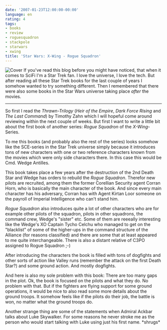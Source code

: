 ```yaml
---
date: '2007-01-23T12:00:00-00:00'
language: en
rating: 4
tags:
- books
- review
- roguesquadron
- stackpole
- starwars
- xwing
title: 'Star Wars: X-Wing - Rogue Squadron'
---
```



<img src="http://zerokspot.com/uploads/xwing-roguesquadron.jpg" alt="Cover" class="left"/> If you've read this blog before you might have noticed, that when it comes to SciFi I'm a Star Trek fan. I love the universe, I love the tech. But after reading all these Star Trek books for the last couple of years I somehow wanted to try something different. Then I remembered that there were also some books in the Star Wars universe taking place _after_ the movies.

-------------------------------

 So first I read the _Thrawn-Trilogy_ (_Heir of the Empire_, _Dark Force Rising_ and _The Last Command_) by Timothy Zahn which I will hopeful come around reviewing within the next couple of weeks. But first I want to write a little bit about the first book of another series: _Rogue Squadron_ of the _X-Wing_-Series.

To me this books (and probably also the rest of the series) looks somehow like the SCE-series in the Star Trek universe simply because it introduces tons of new characters with one or two reference characters known from the movies which were only side characters there. In this case this would be Cmd. Wedge Antilles.

This book takes place a few years after the destruction of the 2nd Death Star and Wedge has orders to rebuild the _Rogue Squadron_. Therefor new pilots are recruited, among them the former Corellian Security agent Corran Horn, who is basically the main character of the book. And since every main character has his adversary, Corran has with Agent Kirtan Loor someone on the payroll of Imperial Intelligence who can't stand him.

_Rogue Squadron_ also introduces quite a lot of other characters who are for example other pilots of the squadron, pilots in other squadrons, the command crew, Wedge's "sister" etc. Some of them are reeeally interesting like the Wedge's XO Captain Tycho Celchu who managed to get on the "blacklist" of some of the higher-ups in the command structure of the Alliance (for reasons classified) and there are some that at least appeared to me quite interchangeable. There is also a distant relative of C3PO assigned to Rogue Squadron ;-)

After introducing the characters the book is filled with tons of dogfights and other sorts of action like Valley runs (remember the attack on the first Death Star?) and some ground action. And mostly dogfights.

And here is also my sole problem with this book: There are too many gaps in the plot. Ok, the book is focused on the pilots and what they do. No problem with that. But if the fighters are flying support for some ground operations, it would be nice to also read some more details about the ground troops. It somehow feels like if the pilots do their job, the battle is won, no matter what the ground troops do.

Another strange thing are some of the statements when Admiral Ackbar talks about Luke Skywalker. For some reasons he never stroke me as the person who would start talking with Luke using just his first name. \*shrugs\*